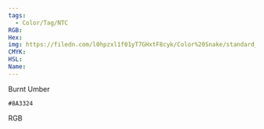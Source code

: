 ```yaml
---
tags:
  - Color/Tag/NTC
RGB:
Hex:
img: https://filedn.com/l0hpzxl1f01yT7GHxtF8cyk/Color%20Snake/standard_csv_to_svg//8A3324.svg
CMYK:
HSL:
Name:
---
```

Burnt Umber
```palette
#8A3324
```
RGB
